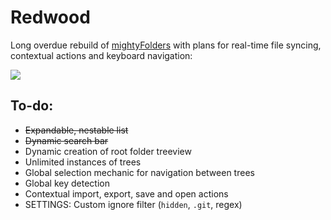 # Redwood

Long overdue rebuild of [mightyFolders](https://github.com/Inventsable/mightyFolders) with plans for real-time file syncing, contextual actions and keyboard navigation:

![](https://thumbs.gfycat.com/AncientAnyCollie-size_restricted.gif)

## To-do:

* ~~Expandable, nestable list~~
* ~~Dynamic search bar~~
* Dynamic creation of root folder treeview
* Unlimited instances of trees
* Global selection mechanic for navigation between trees
* Global key detection
* Contextual import, export, save and open actions
* SETTINGS: Custom ignore filter (`hidden`, `.git`, regex)
